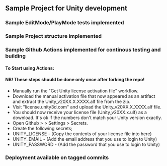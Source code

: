 ﻿## Sample Project for Unity development

### Sample EditMode/PlayMode tests implemented

### Sample Project structure implemented

### Sample Github Actions implemented for continous testing and building
#### To Start using Actions:
#### NB! These steps should be done only once after forking the repo!
* Manually run the "Get Unity license activation file"  workflow.
* Download the manual activation file that now appeared as an artifact and extract the Unity_v20XX.X.XXXX.alf file from the zip.
* Visit "license.unity3d.com" and upload the Unity_v20XX.X.XXXX.alf file.
* You should now receive your license file (Unity_v20XX.x.ulf) as a download. It's ok if the numbers don't match your Unity version exactly.
* Open Github > <Your repository> > Settings > Secrets.
* Create the following secrets;
* UNITY_LICENSE - (Copy the contents of your license file into here)
* UNITY_EMAIL - (Add the email address that you use to login to Unity)
* UNITY_PASSWORD - (Add the password that you use to login to Unity)

### Deployment available on tagged commits
